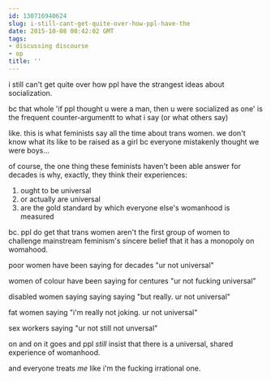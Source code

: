 ```yaml
---
id: 130716940624
slug: i-still-cant-get-quite-over-how-ppl-have-the
date: 2015-10-08 00:42:02 GMT
tags:
- discussing discourse
- op
title: ''
---
```

i still can't get quite over how ppl have the strangest ideas about socialization.

bc that whole 'if ppl thought u were a man, then u were socialized as one' is the frequent counter-argumentt to what i say (or what others say)

like. this is what feminists say all the time about trans women. we don't know what its like to be raised as a girl bc everyone mistakenly thought we were boys...

of course, the one thing these feminists haven't been able answer for decades is why, exactly, they think their experiences:

1. ought to be universal
2. or actually are universal
3. are the gold standard by which everyone else's womanhood is measured

bc. ppl do get that trans women aren't the first group of women to challenge mainstream feminism's sincere belief that it has a monopoly on womahood.

poor women have been saying for decades "ur not universal"

women of colour have been saying for centures "ur not fucking universal"

disabled women saying saying saying "but really. ur not universal"

fat women saying "i'm really not joking. ur not universal"

sex workers saying "ur not still not unversal"

on and on it goes and ppl _still_ insist that there is a universal, shared experience of womanhood.

and everyone treats _me_ like i'm the fucking irrational one.